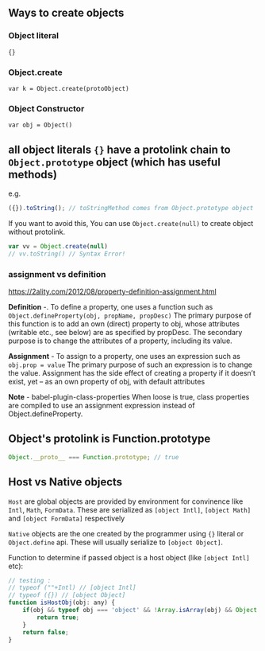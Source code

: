 

## Ways to create objects

### Object literal

`{}`

### Object.create

`var k = Object.create(protoObject)`

### Object Constructor

`var obj = Object()`

## all object literals `{}` have a protolink chain to `Object.prototype` object (which has useful methods)

e.g.
```js
({}).toString(); // toStringMethod comes from Object.prototype object
```

If you want to avoid this, You can use `Object.create(null)` to create object without protolink.

```js
var vv = Object.create(null)
// vv.toString() // Syntax Error!
``` 

### assignment vs definition

https://2ality.com/2012/08/property-definition-assignment.html

**Definition** -. To define a property, one uses a function such as
    `Object.defineProperty(obj, propName, propDesc)`
The primary purpose of this function is to add an own (direct) property to obj, whose attributes (writable etc., see below) are as specified by propDesc. The secondary purpose is to change the attributes of a property, including its value.


**Assignment** - To assign to a property, one uses an expression such as
    `obj.prop = value`
    The primary purpose of such an expression is to change the value.
    Assignment has the side effect of creating a property if it doesn’t exist, yet – as an own property of obj, with default attributes

**Note** - babel-plugin-class-properties When loose is true, class properties are compiled to use an assignment expression instead of Object.defineProperty.

## Object's protolink is Function.prototype

```js
Object.__proto__ === Function.prototype; // true
```

## Host vs Native objects

`Host` are global objects are provided by environment for convinence like `Intl`, `Math`, `FormData`. These are serialized as `[object Intl]`, `[object Math]` and `[object FormData]` respectively

`Native` objects are the one created by the programmer using `{}` literal or `Object.define` api. These will usually serialize to `[object Object]`.

Function to determine if passed object is a host object (like `[object Intl]` etc):
```js
// testing : 
// typeof (""+Intl) // [object Intl]
// typeof ({}) // [object Object]
function isHostObj(obj: any) {
    if(obj && typeof obj === 'object' && !Array.isArray(obj) && Object.prototype.toString.call(obj)!== '[object Object]') {
        return true;
    }
    return false;
}
```
